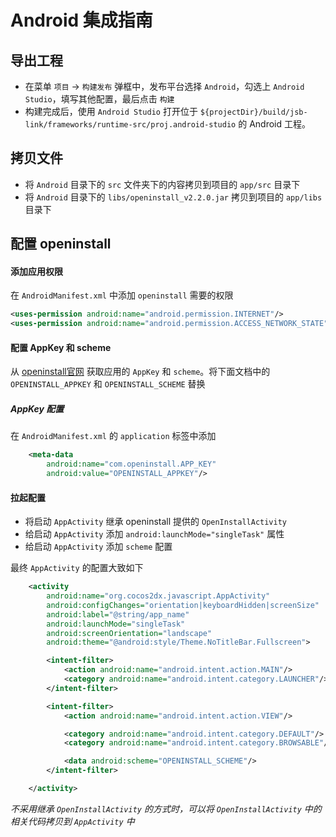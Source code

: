 # Android 集成指南

## 导出工程
- 在菜单 `项目` -> `构建发布` 弹框中，发布平台选择 `Android`，勾选上 `Android Studio`，填写其他配置，最后点击 `构建`
- 构建完成后，使用 `Android Studio` 打开位于 `${projectDir}/build/jsb-link/frameworks/runtime-src/proj.android-studio` 的 Android 工程。

## 拷贝文件
- 将 `Android` 目录下的 `src` 文件夹下的内容拷贝到项目的 `app/src` 目录下
- 将 `Android` 目录下的 `libs/openinstall_v2.2.0.jar` 拷贝到项目的 `app/libs` 目录下


## 配置 openinstall

#### 添加应用权限

在 `AndroidManifest.xml` 中添加 `openinstall` 需要的权限

``` xml
<uses-permission android:name="android.permission.INTERNET"/>
<uses-permission android:name="android.permission.ACCESS_NETWORK_STATE"/>
```

#### 配置 AppKey 和 scheme
从 [openinstall官网](https://www.openinstall.io/) 获取应用的 `AppKey` 和 `scheme`。将下面文档中的 `OPENINSTALL_APPKEY` 和 `OPENINSTALL_SCHEME` 替换
##### AppKey 配置
在 `AndroidManifest.xml` 的 `application` 标签中添加

``` xml
    <meta-data
        android:name="com.openinstall.APP_KEY"
        android:value="OPENINSTALL_APPKEY"/>
```
#### 拉起配置
- 将启动 `AppActivity` 继承 openinstall 提供的 `OpenInstallActivity`
- 给启动 `AppActivity` 添加 `android:launchMode="singleTask"` 属性
- 给启动 `AppActivity` 添加 `scheme` 配置

最终 `AppActivity` 的配置大致如下
``` xml
    <activity
        android:name="org.cocos2dx.javascript.AppActivity"
        android:configChanges="orientation|keyboardHidden|screenSize"
        android:label="@string/app_name"
        android:launchMode="singleTask"
        android:screenOrientation="landscape"
        android:theme="@android:style/Theme.NoTitleBar.Fullscreen">

        <intent-filter>
            <action android:name="android.intent.action.MAIN"/>
            <category android:name="android.intent.category.LAUNCHER"/>
        </intent-filter>

        <intent-filter>
            <action android:name="android.intent.action.VIEW"/>

            <category android:name="android.intent.category.DEFAULT"/>
            <category android:name="android.intent.category.BROWSABLE"/>

            <data android:scheme="OPENINSTALL_SCHEME"/>
        </intent-filter>

    </activity>
```
_不采用继承 `OpenInstallActivity` 的方式时，可以将 `OpenInstallActivity` 中的相关代码拷贝到 `AppActivity` 中_